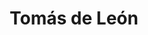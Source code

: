---
title: "Tomás de León"
url: /general-pico/tomas-de-leon-116-adolfo-alsina/
shop: supermercado
---